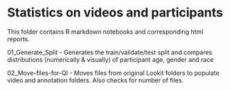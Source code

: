 # Statistics on videos and participants

This folder contains R markdown notebooks and corresponding html reports.

01_Generate_Split - Generates the train/validate/test split and compares distributions (numerically & visually) of participant age, gender and race

02_Move-files-for-QI - Moves files from original Lookit folders to populate video and annotation folders. Also checks for number of files.
